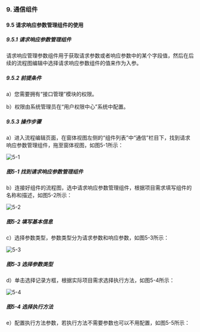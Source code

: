 ### 9. 通信组件

#### 9.5 请求响应参数管理组件的使用

##### 9.5.1 请求响应参数管理组件

请求响应管理参数组件用于获取请求参数或者响应参数中的某个字段值，然后在后续的流程图编辑中选择请求响应参数组件的值来作为入参。

##### 9.5.2 前提条件

a）您需要拥有“接口管理”模块的权限。

b）权限由系统管理员在“用户权限中心”系统中配置。

##### 9.5.3 操作步骤

a）进入流程编辑页面，在窗体视图左侧的“组件列表”中“通信”栏目下，找到请求响应参数管理组件，拖至窗体视图，如图5-1所示：

![5-1](https://www.feisuanyz.com/fsimage/zc-image/cz_22_5_2_1.png)

##### 图5-1 找到请求响应参数管理组件

b）连接好组件的流程图，选中请求响应参数管理组件，根据项目需求填写组件的名称和描述，如图5-2所示：

![5-2](https://www.feisuanyz.com/fsimage/zc-image/cz_22_5_2_3.png)

##### 图5-2 填写基本信息

c）选择参数类型，参数类型分为请求参数和响应参数，如图5-3所示：

![5-3](https://www.feisuanyz.com/fsimage/zc-image/cz_22_5_2_4.png)

##### 图5-3 选择参数类型

d）单击选择记录方框，根据实际项目需求选择执行方法，如图5-4所示：

![5-4](https://www.feisuanyz.com/fsimage/zc-image/cz_22_5_2_5.png)

##### 图5-4 选择执行方法

e）配置执行方法参数，若执行方法不需要参数也可以不用配置，如图5-5所示：
